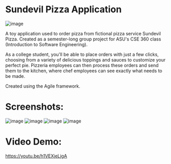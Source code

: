 # Sundevil Pizza Application

![image](https://user-images.githubusercontent.com/84484634/210676957-17b79034-18e3-4416-a279-c6ac839a800d.png)


A toy application used to order pizza from fictional pizza service Sundevil Pizza. Created as a semester-long group project for ASU's CSE 360 class (Introduction to Software Engineering). 

As a college student, you'll be able to place orders with just a few clicks, choosing from a variety of delicious toppings and sauces to customize your perfect pie. Pizzeria employees can then process these orders and send them to the kitchen, where chef employees can see exactly what needs to be made.

Created using the Agile framework.

# Screenshots:

![image](https://user-images.githubusercontent.com/84484634/211173016-52bc8cd1-cad6-4a9d-a5ce-db0827244967.png)
![image](https://user-images.githubusercontent.com/84484634/211173029-8dd7044c-c1e3-478c-a215-936b5ad3f141.png)
![image](https://user-images.githubusercontent.com/84484634/211173034-1ac4e20b-90bc-45f6-9c25-76f9034cbca3.png)
![image](https://user-images.githubusercontent.com/84484634/211173041-bedddeb5-6aa0-4b76-9389-aec522e979ce.png)


# Video Demo:

https://youtu.be/h1VEXjeLjgA
